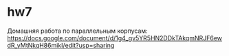 # hw7
Домашняя работа по параллельным корпусам: <https://docs.google.com/document/d/1g4_gv5YR5HN2DDkTAkqmNRJF6ewdR_yMtNkqH86mikI/edit?usp=sharing>
